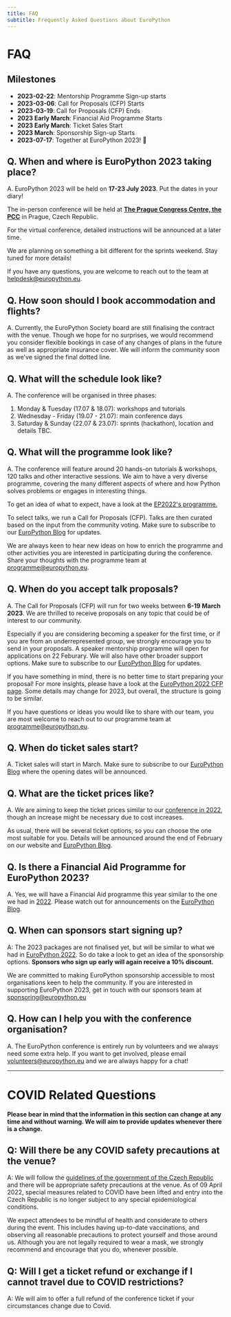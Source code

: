 ```yaml
---
title: FAQ
subtitle: Frequently Asked Questions about EuroPython
---
```


# FAQ
## **Milestones**
<ul className="milestone-done">
</ul>

<ul className="milestone-todo">
<li><b>2023-02-22</b>: Mentorship Programme Sign-up starts </li>
<li><b>2023-03-06</b>: Call for Proposals (CFP) Starts </li>
<li><b>2023-03-19</b>: Call for Proposals (CFP) Ends </li>
<li><b>2023 Early March</b>: Financial Aid Programme Starts </li>
<li><b>2023 Early March</b>: Ticket Sales Start</li>
<li><b>2023 March</b>: Sponsorship Sign-up Starts </li>
<li><b>2023-07-17</b>: Together at EuroPython 2023! 🎊 </li>
</ul>

## **Q. When and where is EuroPython 2023 taking place?**

A. EuroPython 2023 will be held on
**17-23 July 2023**. Put the dates in your diary!

The in-person conference will be held at <b>[The Prague Congress Centre, the PCC](https://www.praguecc.cz/en/homepage)</b> in Prague, Czech Republic.

For the virtual conference, detailed instructions will be announced at a later time.

We are planning on something a bit different for the sprints weekend. Stay tuned for more details!

If you have any questions, you are welcome to reach out to the team at [helpdesk@europython.eu](helpdesk@europython.eu).

## **Q. How soon should I book accommodation and flights?**
A. Currently, the EuroPython Society board are still finalising the contract with the venue. Though we hope for no surprises, we would recommend you consider flexible bookings in case of any changes of plans in the future as well as appropriate insurance cover. We will inform the community soon as we've signed the final dotted line.

## **Q. What will the schedule look like?**

A. The conference will be organised in three phases:

1. Monday & Tuesday (17.07 & 18.07): workshops and tutorials
2. Wednesday - Friday (19.07 - 21.07): main conference days
3. Saturday & Sunday (22.07 & 23.07): sprints (hackathon), location and details TBC.

## **Q. What will the programme look like?**

A. The conference will feature around 20 hands-on tutorials & workshops, 120 talks and other interactive sessions. We aim to have a very diverse programme, covering the many different aspects of where and how Python solves problems or engages in interesting things.

To get an idea of what to expect, have a look at the [EP2022's programme.](https://ep2022.europython.eu/schedule/)

To select talks, we run a Call for Proposals (CFP). Talks are then curated based on the input from the community voting. Make sure to subscribe to our [EuroPython Blog](https://blog.europython.eu/#/portal/signup) for updates.

We are always keen to hear new ideas on how to enrich the programme and other activities you are interested in participating during the conference. Share your thoughts with the programme team at [programme@europython.eu](mailto:programme@europython.eu).


## **Q. When do you accept talk proposals?**

A. The Call for Proposals (CFP) will run for two weeks between **6-19 March 2023**. We are thrilled to receive proposals on any topic that could be of interest to our community.

Especially if you are considering becoming a speaker for the first time, or if you are from an underrepresented group, we strongly encourage you to send in your proposals. A speaker mentorship programme will open for applications on 22 Feburary. We will also have other broader support options. Make sure to subscribe to our [EuroPython Blog](https://blog.europython.eu/#/portal/signup) for updates.

If you have something in mind, there is no better time to start preparing your  proposal! For more insights, please have a look at the [EuroPython 2022 CFP page](https://ep2022.europython.eu/cfp). Some details may change for 2023, but overall, the structure is going to be similar.

If you have questions or ideas you would like to share with our team, you are most welcome to reach out to our programme team at [programme@europython.eu](mailto:programme@europython.eu).

## **Q. When do ticket sales start?**

A. Ticket sales will start in March. Make sure to subscribe to our [EuroPython Blog](https://blog.europython.eu/#/portal/signup) where the opening dates will be announced.

## **Q. What are the ticket prices like?**

A. We are aiming to keep the ticket prices similar to our [conference in 2022](https://ep2022.europython.eu/tickets#ticket-prices), though an increase might be necessary due to cost increases.

As usual, there will be several ticket options, so you can choose the one most suitable for you. Details will be announced around the end of February on our website and [EuroPython Blog](https://blog.europython.eu/#/portal/signup).

## **Q. Is there a Financial Aid Programme for EuroPython 2023?**
A. Yes, we will have a Financial Aid programme this year similar to the one we had in [2022](https://ep2022.europython.eu/finaid). Please watch out for announcements on the [EuroPython Blog](https://blog.europython.eu/#/portal/signup).

## **Q. When can sponsors start signing up?**

A: The 2023 packages are not finalised yet, but will be similar to what we had in [EuroPython 2022](https://ep2022.europython.eu/sponsor). So do take a look to get an idea of the sponsorship options. **Sponsors who sign up early will again receive a 10% discount.**

We are committed to making EuroPython sponsorship accessible to most organisations keen to help the community. If you are interested in supporting EuroPython 2023, get in touch with our sponsors team at [sponsoring@europython.eu](sponsoring@europython.eu)

## **Q. How can I help you with the conference organisation?**

A. The EuroPython conference is entirely run by volunteers and we always need some extra help. If you want to get involved, please email [volunteers@europython.eu](volunteers@europython.eu) and we are always happy for a chat!

---

# COVID Related Questions

**Please bear in mind that the information in this section can change at any time and without warning. We will aim to provide updates whenever there is a change.**

## **Q: Will there be any COVID safety precautions at the venue?**

A: We will follow the [guidelines of the government of the Czech Republic](https://www.mvcr.cz/mvcren/article/coronavirus-information-of-moi.aspx) and there will be appropriate safety precautions at the venue. As of 09 April 2022, special measures related to COVID have been lifted and entry into the Czech Republic is no longer subject to any special epidemiological conditions.

We expect attendees to be mindful of health and considerate to others during the event. This includes having up-to-date vaccinations, and observing all reasonable precautions to protect yourself and those around us. Although you are not legally required to wear a mask, we strongly recommend and encourage that you do, whenever possible.

## **Q: Will I get a ticket refund or exchange if I cannot travel due to COVID restrictions?**

A: We will aim to offer a full refund of the conference ticket if your circumstances change due to Covid.
